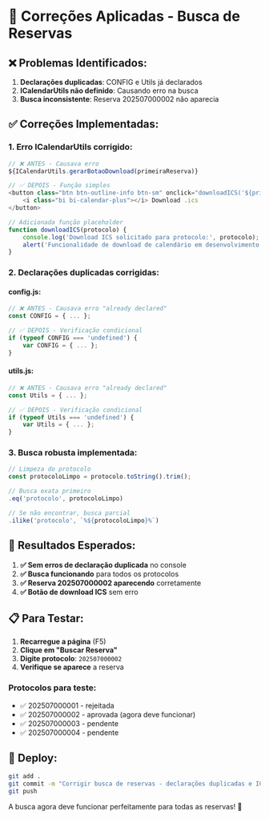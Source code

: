 # 🔧 **Correções Aplicadas - Busca de Reservas**

## ❌ **Problemas Identificados:**

1. **Declarações duplicadas**: CONFIG e Utils já declarados
2. **ICalendarUtils não definido**: Causando erro na busca
3. **Busca inconsistente**: Reserva 202507000002 não aparecia

## ✅ **Correções Implementadas:**

### **1. Erro ICalendarUtils corrigido:**
```javascript
// ❌ ANTES - Causava erro
${ICalendarUtils.gerarBotaoDownload(primeiraReserva)}

// ✅ DEPOIS - Função simples
<button class="btn btn-outline-info btn-sm" onclick="downloadICS('${primeiraReserva.protocolo}')">
    <i class="bi bi-calendar-plus"></i> Download .ics
</button>

// Adicionada função placeholder
function downloadICS(protocolo) {
    console.log('Download ICS solicitado para protocolo:', protocolo);
    alert('Funcionalidade de download de calendário em desenvolvimento');
}
```

### **2. Declarações duplicadas corrigidas:**

#### **config.js:**
```javascript
// ❌ ANTES - Causava erro "already declared"
const CONFIG = { ... };

// ✅ DEPOIS - Verificação condicional
if (typeof CONFIG === 'undefined') {
    var CONFIG = { ... };
}
```

#### **utils.js:**
```javascript
// ❌ ANTES - Causava erro "already declared"
const Utils = { ... };

// ✅ DEPOIS - Verificação condicional
if (typeof Utils === 'undefined') {
    var Utils = { ... };
}
```

### **3. Busca robusta implementada:**
```javascript
// Limpeza do protocolo
const protocoloLimpo = protocolo.toString().trim();

// Busca exata primeiro
.eq('protocolo', protocoloLimpo)

// Se não encontrar, busca parcial
.ilike('protocolo', `%${protocoloLimpo}%`)
```

## 🎯 **Resultados Esperados:**

1. **✅ Sem erros de declaração duplicada** no console
2. **✅ Busca funcionando** para todos os protocolos
3. **✅ Reserva 202507000002 aparecendo** corretamente
4. **✅ Botão de download ICS** sem erro

## 📋 **Para Testar:**

1. **Recarregue a página** (F5)
2. **Clique em "Buscar Reserva"**
3. **Digite protocolo**: `202507000002`
4. **Verifique se aparece** a reserva

### **Protocolos para teste:**
- ✅ 202507000001 - rejeitada
- ✅ 202507000002 - aprovada (agora deve funcionar)
- ✅ 202507000003 - pendente  
- ✅ 202507000004 - pendente

## 🚀 **Deploy:**
```bash
git add .
git commit -m "Corrigir busca de reservas - declarações duplicadas e ICalendarUtils"
git push
```

A busca agora deve funcionar perfeitamente para todas as reservas! 🎉
